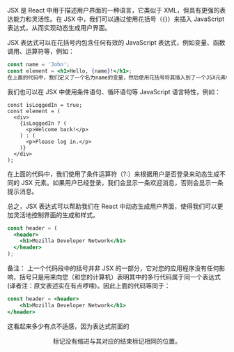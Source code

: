 JSX 是 React 中用于描述用户界面的一种语言，它类似于 XML，但具有更强的表达能力和灵活性。在 JSX 中，我们可以通过使用花括号（{}）来插入 JavaScript 表达式，从而实现动态生成用户界面。

JSX 表达式可以在花括号内包含任何有效的 JavaScript 表达式，例如变量、函数调用、运算符等，例如：

```jsx
const name = 'John';
const element = <h1>Hello, {name}!</h1>;
在上面的代码中，我们定义了一个名为name的变量，然后使用花括号将其插入到了一个JSX元素中。在这个JSX元素中，花括号内的表达式会被求值，并将结果作为文本节点插入到元素中。
```

我们也可以在 JSX 中使用条件语句、循环语句等 JavaScript 语言特性，例如：

```plain
const isLoggedIn = true;
const element = (
  <div>
    {isLoggedIn ? (
      <p>Welcome back!</p>
    ) : (
      <p>Please log in.</p>
    )}
  </div>
);
```
在上面的代码中，我们使用了条件运算符（?:）来根据用户是否登录来动态生成不同的 JSX 元素。如果用户已经登录，我们会显示一条欢迎消息，否则会显示一条提示消息。

总之，JSX 表达式可以帮助我们在 React 中动态生成用户界面，使得我们可以更加灵活地控制界面的生成和样式。

```jsx
const header = (
  <header>
    <h1>Mozilla Developer Network</h1>
  </header>
);
```
备注： 上一个代码段中的括号并非 JSX 的一部分，它对您的应用程序没有任何影响，括号只是用来向您（和您的计算机）表明其中的多行代码属于同一个表达式 (译者注：原文表述实在有点啰嗦)。因此上面的代码等同于：

```jsx
const header = <header>
    <h1>Mozilla Developer Network</h1>
</header>
```
这看起来多少有点不适感，因为表达式前面的 <header> 标记没有缩进与其对应的结束标记相同的位置。